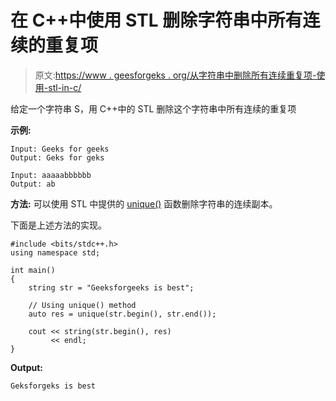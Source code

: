 # 在 C++中使用 STL 删除字符串中所有连续的重复项

> 原文:[https://www . geesforgeks . org/从字符串中删除所有连续重复项-使用-stl-in-c/](https://www.geeksforgeeks.org/remove-all-consecutive-duplicates-from-the-string-using-stl-in-c/)

给定一个字符串 S，用 C++中的 STL 删除这个字符串中所有连续的重复项

**示例:**

```
Input: Geeks for geeks
Output: Geks for geks

Input: aaaaabbbbbb
Output: ab

```

**方法:**
可以使用 STL 中提供的 [unique()](https://www.geeksforgeeks.org/stdunique-in-cpp/) 函数删除字符串的连续副本。

下面是上述方法的实现。

```
#include <bits/stdc++.h>
using namespace std;

int main()
{
    string str = "Geeksforgeeks is best";

    // Using unique() method
    auto res = unique(str.begin(), str.end());

    cout << string(str.begin(), res)
         << endl;
}
```

**Output:**

```
Geksforgeks is best

```